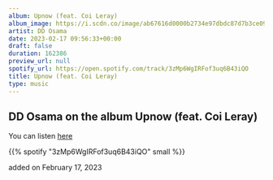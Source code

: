 ```yaml
---
album: Upnow (feat. Coi Leray)
album_image: https://i.scdn.co/image/ab67616d0000b2734e97dbdc87d7b3ce09fd5518
artist: DD Osama
date: 2023-02-17 09:56:33+00:00
draft: false
duration: 162386
preview_url: null
spotify_url: https://open.spotify.com/track/3zMp6WgIRFof3uq6B43iQO
title: Upnow (feat. Coi Leray)
type: music
---
```



## DD Osama on the album Upnow (feat. Coi Leray)

You can listen [here](https://open.spotify.com/track/3zMp6WgIRFof3uq6B43iQO)

{{% spotify "3zMp6WgIRFof3uq6B43iQO" small %}}

added on February 17, 2023